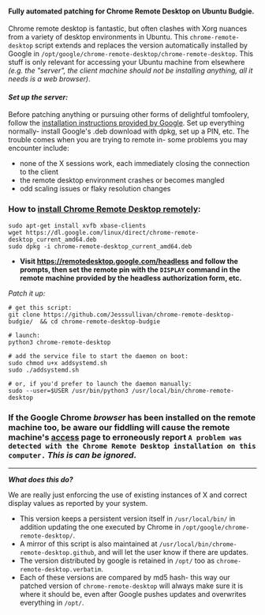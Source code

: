 

#### Fully automated patching for Chrome Remote Desktop on Ubuntu Budgie.


Chrome remote desktop is fantastic, but often clashes with Xorg nuances from a variety of desktop environments in Ubuntu.  This `chrome-remote-desktop` script extends and replaces the version automatically installed by Google in `/opt/google/chrome-remote-desktop/chrome-remote-desktop`. This stuff is only relevant for accessing your Ubuntu machine from elsewhere *(e.g. the "server", the client machine should not be installing anything, all it needs is a web browser)*.


#### ***Set up the server:***

Before patching anything or pursuing other forms of delightful tomfoolery, follow the [installation instructions provided by Google](https://remotedesktop.google.com/headless).  Set up everything normally- install Google's .deb download with dpkg, set up a PIN, etc.
The trouble comes when you are trying to remote in- some problems you may encounter include:
- none of the X sessions work, each immediately closing the connection to the client
- the remote desktop environment crashes or becomes mangled
- odd scaling issues or flaky resolution changes

 

### How to [install Chrome Remote Desktop remotely](https://remotedesktop.google.com/headless):

```
sudo apt-get install xvfb xbase-clients
wget https://dl.google.com/linux/direct/chrome-remote-desktop_current_amd64.deb
sudo dpkg -i chrome-remote-desktop_current_amd64.deb
```

- **Visit https://remotedesktop.google.com/headless and follow the prompts, then set the remote pin with the `DISPLAY` command in the remote machine   provided by the headless authorization form, etc.**

 
*Patch it up:*
```
# get this script:
git clone https://github.com/Jesssullivan/chrome-remote-desktop-budgie/  && cd chrome-remote-desktop-budgie

# launch:
python3 chrome-remote-desktop

# add the service file to start the daemon on boot:
sudo chmod u+x addsystemd.sh
sudo ./addsystemd.sh

# or, if you'd prefer to launch the daemon manually:
sudo --user=$USER /usr/bin/python3 /usr/local/bin/chrome-remote-desktop
```

### If the Google Chrome *browser* has been installed on the remote machine too, be aware our fiddling will cause the remote machine's [access](https://remotedesktop.google.com/access) page to erroneously report `A problem was detected with the Chrome Remote Desktop installation on this computer.`   ***This is can be ignored***.


<hr>

***What does this do?***

We are really just enforcing the use of existing instances of X and correct display values as reported by your system.

- This version keeps a persistent version itself in `/usr/local/bin/` in addition updating the one executed by Chrome in `/opt/google/chrome-remote-desktop/`.        
- A mirror of this script is also maintained at `/usr/local/bin/chrome-remote-desktop.github`, and will let the user know if there are updates.   
- The version distributed by google is retained in `/opt/` too as `chrome-remote-desktop.verbatim`.   
- Each of these versions are compared by md5 hash- this way our patched version of `chrome-remote-desktop` will always make sure it is where it should be, even after Google pushes updates and overwrites everything in `/opt/`.

